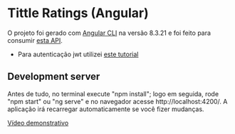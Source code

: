 # Tittle Ratings (Angular)

O projeto foi gerado com [Angular CLI](https://github.com/angular/angular-cli) na versão 8.3.21 e foi feito para consumir [esta API](https://github.com/artur-auditore/movie-ratings).

- Para autenticação jwt utilizei [este tutorial](https://humberto.io/pt-br/blog/autenticacao-jwt-com-angular-e-django/)

## Development server
Antes de tudo, no terminal execute "npm install"; logo em seguida, rode "npm start" ou "ng serve" e no navegador acesse http://localhost:4200/. A aplicação irá recarregar automaticamente se você fizer mudanças.

[Vídeo demonstrativo](https://youtu.be/fsO-yApYQ4s)
